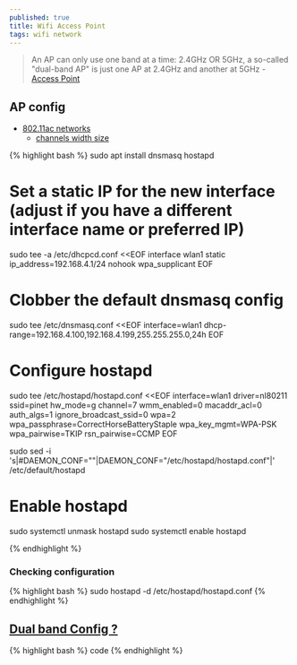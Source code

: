```yaml
---
published: true
title: Wifi Access Point
tags: wifi network
---
```

> An AP can only use one band at a time: 2.4GHz OR 5GHz, a so-called "dual-band AP" is just one AP at 2.4GHz and another at 5GHz - [Access Point](https://wiki.gentoo.org/wiki/Hostapd#Access_Point)

## AP config
- [802.11ac networks](http://blog.fraggod.net/2017/04/27/wifi-hostapd-configuration-for-80211ac-networks.html)
	- [channels width size](https://github.com/openwrt/luci/issues/1860)
    
{% highlight bash %}
sudo apt install dnsmasq hostapd

# Set a static IP for the new interface (adjust if you have a different interface name or preferred IP)
sudo tee -a /etc/dhcpcd.conf <<EOF
interface wlan1
    static ip_address=192.168.4.1/24
    nohook wpa_supplicant
EOF

# Clobber the default dnsmasq config
sudo tee /etc/dnsmasq.conf <<EOF
interface=wlan1
  dhcp-range=192.168.4.100,192.168.4.199,255.255.255.0,24h
EOF

# Configure hostapd
sudo tee /etc/hostapd/hostapd.conf <<EOF
interface=wlan1
driver=nl80211
ssid=pinet
hw_mode=g
channel=7
wmm_enabled=0
macaddr_acl=0
auth_algs=1
ignore_broadcast_ssid=0
wpa=2
wpa_passphrase=CorrectHorseBatteryStaple
wpa_key_mgmt=WPA-PSK
wpa_pairwise=TKIP
rsn_pairwise=CCMP
EOF

sudo sed -i 's|#DAEMON_CONF=""|DAEMON_CONF="/etc/hostapd/hostapd.conf"|' /etc/default/hostapd

# Enable hostapd
sudo systemctl unmask hostapd
sudo systemctl enable hostapd

{% endhighlight %}

### Checking configuration
{% highlight bash %}
sudo hostapd -d /etc/hostapd/hostapd.conf
{% endhighlight %}

                                        
## [Dual band Config ?](https://raspberrypi.stackexchange.com/questions/87576/is-it-possible-to-simultaneously-use-the-dual-band2-4-ghz-and-5-ghz-of-raspber)
{% highlight bash %}
code
{% endhighlight %}


